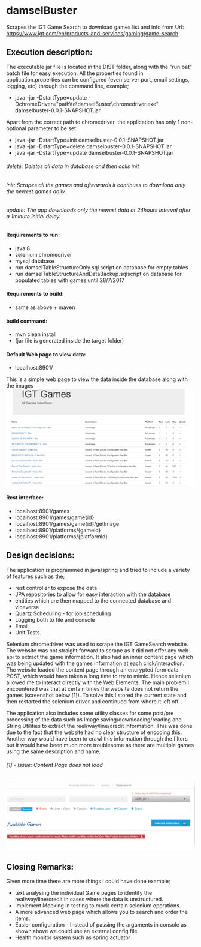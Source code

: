 # damselBuster
Scrapes the IGT Game Search to download games list and info from Url: https://www.igt.com/en/products-and-services/gaming/game-search

## Execution description:
The executable jar file is located in the DIST folder, along with the "run.bat" batch file for easy execution.
All the properties found in application.properties can be configured (even server port, email settings, logging, etc) through the command line,
example;
* java -jar -DstartType=update -DchromeDriver="path\to\damselBuster\chromedriver.exe" damselbuster-0.0.1-SNAPSHOT.jar

Apart from the correct path to chromedriver, the application has only 1 non-optional parameter to be set:
* java -jar -DstartType=init damselbuster-0.0.1-SNAPSHOT.jar
* java -jar -DstartType=delete damselbuster-0.0.1-SNAPSHOT.jar
* java -jar -DstartType=update damselbuster-0.0.1-SNAPSHOT.jar

###### delete: Deletes all data in database and then calls init
###### init: Scrapes all the games and afterwards it continues to download only the newest games daily.
###### update: The app downloads only the newest data at 24hours interval after a 1minute initial delay.

#### Requirements to run:
* java 8
* selenium chromedriver
* mysql database
* run damselTableStructureOnly.sql script on database for empty tables
* run damselTableStructureAndDataBackup.sqlscript on database for populated tables with games until 28/7/2017

#### Requirements to build:
* same as above + maven

#### build command:
* mvn clean install
* (jar file is generated inside the target folder)

#### Default Web page to view data:
* localhost:8901/

This is a simple web page to view the data inside the database along with the images
![alt text](https://raw.githubusercontent.com/kryptonmlt/damselBuster/master/readmeImages/webPageExample.png)

#### Rest interface:
* localhost:8901/games
* localhost:8901/games/game{id}
* localhost:8901/games/game{id}/getImage
* localhost:8901/platforms/{gameid}
* localhost:8901/platforms/{platformId}

## Design decisions:
The application is programmed in java/spring and tried to include a variety of features such as the;
* rest controller to expose the data
* JPA repositories to allow for easy interaction with the database
* entities which are then mapped to the connected database and viceversa
* Quartz Scheduling - for job scheduling
* Logging both to file and console
* Email
* Unit Tests.
 
Selenium chromedriver was used to scrape the IGT GameSearch website. The website was not straight forward to scrape as it did not offer any web api to extract the game information.
It also had an inner content page which was being updated with the games information at each click/interaction.
The website loaded the content page through an encrypted form data POST, which would have taken a long time to try to mimic. Hence selenium allowed me to interact directly with the Web Elements.
The main problem I encountered was that at certain times the website does not return the games (screenshot below [1]). To solve this I stored the current state and then restarted the selenium driver
and continued from where it left off.
 
The application also includes some utility classes for some post/pre processing of the data such as Image saving/downloading/reading
and String Utilities to extract the reel/way/line/credit information. This was done due to the fact that the website had no clear structure of encoding this.
Another way would have been to crawl this information through the filters but it would have been much more troublesome as there are multiple games using the same description and name. 

###### [1] - Issue: Content Page does not load
![alt text](https://raw.githubusercontent.com/kryptonmlt/damselBuster/master/readmeImages/pageNotReturningData.png)

## Closing Remarks:
Given more time there are more things I could have done example;
* text analysing the individual Game pages to identify the real/way/line/credit in cases where the data is unstructured.
* Implement Mocking in testing to mock certain selenium operations. 
* A more advanced web page which allows you to search and order the items.
* Easier configuration - Instead of passing the arguments in console as shown above we could use an external config file
* Health monitor system such as spring actuator